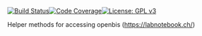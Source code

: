 [![Build Status](https://travis-ci.org/qbicsoftware/openbis-client-lib.svg?branch=master)](https://travis-ci.org/qbicsoftware/openbis-client-lib)[![Code Coverage]( https://codecov.io/gh/qbicsoftware/openbis-client-lib/branch/master/graph/badge.svg)](https://codecov.io/gh/qbicsoftware/openbis-client-lib)[![License: GPL v3](https://img.shields.io/badge/License-GPL%20v3-blue.svg)](http://www.gnu.org/licenses/gpl-3.0)
 
 

Helper methods for accessing openbis (https://labnotebook.ch/)
